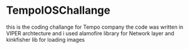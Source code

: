 # TempoIOSChallange
this is the coding challange for Tempo company
the code was written in VIPER archtecture
and i used alamofire library for Network layer
and kinkfisher lib for loading images
